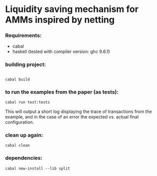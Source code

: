 # Liquidity saving mechanism for AMMs inspired by netting

### Requirements:

* cabal
* haskell (tested with compiler version: ghc 9.6.1)
  

### building project:

```

cabal build

```

### to run the examples from the paper (as tests):

```
cabal run test:tests
```

This will output a short log displaying the trace of transactions from the example, and in the case of an error the expected vs. actual final configuration.

### clean up again:

```
cabal clean
```

### dependencies:
```
cabal new-install --lib split
```